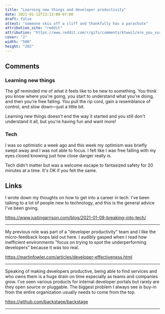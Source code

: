 ```yaml
---
title: "Learning new things and developer productivity"
date: 2021-01-12T13:13:00-07:00
draft: false
altext: "someone skis off a cliff and thankfully has a parachute"
attribution_site: "reddit"
attribution: "https://www.reddit.com/r/gifs/comments/ktwwi1/are_you_sure_this_is_the_easy_run"
cover: "2"
width: "500"
height: "282"
---
```


## Comments

### Learning new things
The gif reminded me of what it feels like to be new to something.
You think you know where you're going, you start to understand what you're doing, and then you're free falling.
You pull the rip cord, gain a resemblance of control, and slow down—just a little bit.

Learning new things doesn't end the way it started and you still don't understand it all, but you're having fun and want more!

### Tech

I was so optimistic a week ago and this week my optimism was briefly swept away and I was not able to focus.
I felt like I was free falling with my eyes closed knowing just how close danger really is.

Tech didn't matter but was a welcome escape to fantasized safety for 20 minutes at a time.
It's OK if you felt the same.

## Links

I wrote down my thoughts on how to get into a career in tech.
I've been talking to a lot of people new to technology, and this is the general advice I've been giving.

https://www.justingarrison.com/blog/2021-01-09-breaking-into-tech/

---

My previous role was part of a "developer productivity" team and I like the micro-feedback loops laid out here.
I audibly gasped when I read how inefficient environments "focus on trying to spot the underperforming developers" because it was too real.

https://martinfowler.com/articles/developer-effectiveness.html

---

Speaking of making developers productive, being able to find services and who owns them is a huge drain on time especially as teams and companies grow.
I've seen various products for internal developer portals but rarely are they open source or pluggable.
The biggest problem I always see is buy-in from the entire organization usually needs to come from the top.

https://github.com/backstage/backstage

---